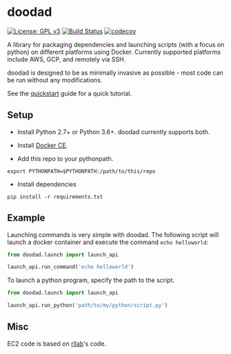 # doodad

[![License: GPL v3](https://img.shields.io/badge/License-GPLv3-blue.svg)](https://www.gnu.org/licenses/gpl-3.0)
[![Build Status](https://travis-ci.com/justinjfu/doodad.svg?branch=master)](https://travis-ci.com/justinjfu/doodad)
[![codecov](https://codecov.io/gh/justinjfu/doodad/branch/master/graph/badge.svg)](https://codecov.io/gh/justinjfu/doodad)

A library for packaging dependencies and launching scripts (with a focus on python) on different platforms using Docker.
Currently supported platforms include AWS, GCP, and remotely via SSH.

doodad is designed to be as minimally invasive as possible - most code can be run without any modifications.

See the [quickstart](https://github.com/justinjfu/doodad/wiki/Quickstart) guide for a quick tutorial.

## Setup
- Install Python 2.7+ or Python 3.6+. doodad currently supports both.

- Install [Docker CE](https://docs.docker.com/engine/installation/).

- Add this repo to your pythonpath. 
```
export PYTHONPATH=$PYTHONPATH:/path/to/this/repo
```

- Install dependencies
```
pip install -r requirements.txt
```

## Example
Launching commands is very simple with doodad. The following script will launch a docker container and execute the command `echo helloworld`:

```python
from doodad.launch import launch_api

launch_api.run_command('echo helloworld')
```

To launch a python program, specify the path to the script.
```python
from doodad.launch import launch_api

launch_api.run_python('path/to/my/python/script.py')
```

## Misc

EC2 code is based on [rllab](https://github.com/rll/rllab/)'s code.
